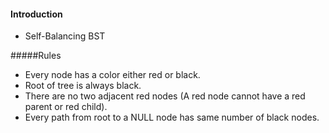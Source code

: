 #### Introduction
* Self-Balancing BST 

#####Rules 
* Every node has a color either red or black.
* Root of tree is always black.
* There are no two adjacent red nodes (A red node cannot have a red parent or red child).
* Every path from root to a NULL node has same number of black nodes.

